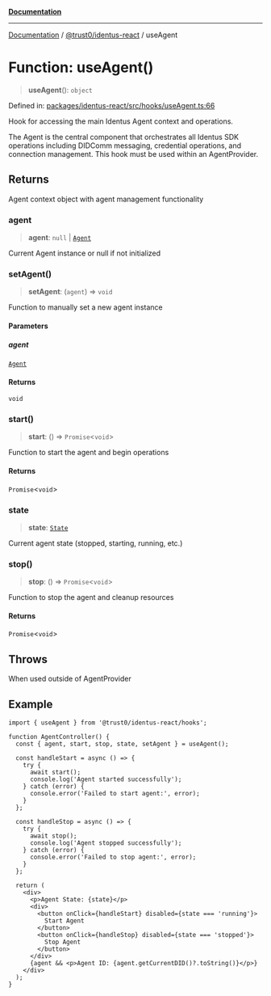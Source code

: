 [**Documentation**](../../../README.md)

***

[Documentation](../../../README.md) / [@trust0/identus-react](../README.md) / useAgent

# Function: useAgent()

> **useAgent**(): `object`

Defined in: [packages/identus-react/src/hooks/useAgent.ts:66](https://github.com/trust0-project/identus/blob/4319705f36d1215f7111902cfb96a2efc66ea1be/packages/identus-react/src/hooks/useAgent.ts#L66)

Hook for accessing the main Identus Agent context and operations.

The Agent is the central component that orchestrates all Identus SDK operations
including DIDComm messaging, credential operations, and connection management.
This hook must be used within an AgentProvider.

## Returns

Agent context object with agent management functionality

### agent

> **agent**: `null` \| [`Agent`](https://github.com/hyperledger-identus/sdk-ts/blob/main/docs/sdk/modules.md)

Current Agent instance or null if not initialized

### setAgent()

> **setAgent**: (`agent`) => `void`

Function to manually set a new agent instance

#### Parameters

##### agent

[`Agent`](https://github.com/hyperledger-identus/sdk-ts/blob/main/docs/sdk/modules.md)

#### Returns

`void`

### start()

> **start**: () => `Promise`\<`void`\>

Function to start the agent and begin operations

#### Returns

`Promise`\<`void`\>

### state

> **state**: [`State`](https://github.com/hyperledger-identus/sdk-ts/blob/main/docs/sdk/modules.md)

Current agent state (stopped, starting, running, etc.)

### stop()

> **stop**: () => `Promise`\<`void`\>

Function to stop the agent and cleanup resources

#### Returns

`Promise`\<`void`\>

## Throws

When used outside of AgentProvider

## Example

```tsx
import { useAgent } from '@trust0/identus-react/hooks';

function AgentController() {
  const { agent, start, stop, state, setAgent } = useAgent();
  
  const handleStart = async () => {
    try {
      await start();
      console.log('Agent started successfully');
    } catch (error) {
      console.error('Failed to start agent:', error);
    }
  };
  
  const handleStop = async () => {
    try {
      await stop();
      console.log('Agent stopped successfully');
    } catch (error) {
      console.error('Failed to stop agent:', error);
    }
  };
  
  return (
    <div>
      <p>Agent State: {state}</p>
      <div>
        <button onClick={handleStart} disabled={state === 'running'}>
          Start Agent
        </button>
        <button onClick={handleStop} disabled={state === 'stopped'}>
          Stop Agent
        </button>
      </div>
      {agent && <p>Agent ID: {agent.getCurrentDID()?.toString()}</p>}
    </div>
  );
}
```
